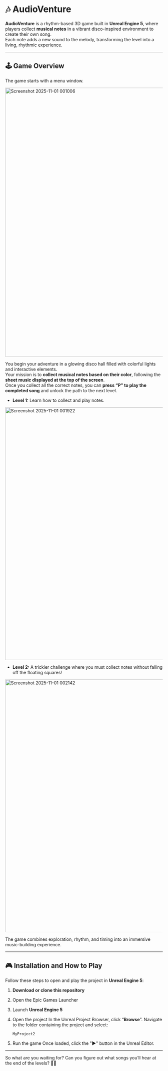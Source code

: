 # 🎶 AudioVenture

**AudioVenture** is a rhythm-based 3D game built in **Unreal Engine 5**, where players collect **musical notes** in a vibrant disco-inspired environment to create their own song.  
Each note adds a new sound to the melody, transforming the level into a living, rhythmic experience.

---

## 🕹️ Game Overview
The game starts with a menu window.

<img width="856" alt="Screenshot 2025-11-01 001006" src="https://github.com/user-attachments/assets/d75f42f2-a70d-46cd-8756-f877a7832fe2" />

You begin your adventure in a glowing disco hall filled with colorful lights and interactive elements.  
Your mission is to **collect musical notes based on their color**, following the **sheet music displayed at the top of the screen**.  
Once you collect all the correct notes, you can **press “P” to play the completed song** and unlock the path to the next level.

- **Level 1:** Learn how to collect and play notes.

<img width="804" alt="Screenshot 2025-11-01 001922" src="https://github.com/user-attachments/assets/51c78ddf-917f-4621-833b-8e2a72f1aba6" />

- **Level 2:** A trickier challenge where you must collect notes without falling off the floating squares!

<img width="804" alt="Screenshot 2025-11-01 002142" src="https://github.com/user-attachments/assets/da2434b0-41eb-4969-aa2a-ef4f4cdbda09" />

The game combines exploration, rhythm, and timing into an immersive music-building experience.

---

## 🎮 Installation and How to Play

Follow these steps to open and play the project in **Unreal Engine 5**:

1. **Download or clone this repository**

2. Open the Epic Games Launcher

3. Launch **Unreal Engine 5**

4. Open the project
   In the Unreal Project Browser, click “**Browse**”.
   Navigate to the folder containing the project and select:

       MyProject2


5. Run the game
   Once loaded, click the "**▶**" button in the Unreal Editor.

---
So what are you waiting for?
Can you figure out what songs you’ll hear at the end of the levels? 🎵✨
